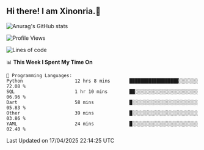 ## Hi there! I am Xinonria.👋

![Anurag's GitHub stats](https://status-git-main-xinonrias-projects-f26540e3.vercel.app/api?username=xinonria&hide=stars,issues)

<!--START_SECTION:waka-->
![Profile Views](http://img.shields.io/badge/Profile%20Views-0-blue)

![Lines of code](https://img.shields.io/badge/From%20Hello%20World%20I%27ve%20Written-2.5%20million%20lines%20of%20code-blue)

📊 **This Week I Spent My Time On** 

```text
💬 Programming Languages: 
Python                   12 hrs 8 mins       ██████████████████░░░░░░░   72.08 % 
SQL                      1 hr 10 mins        ██░░░░░░░░░░░░░░░░░░░░░░░   06.96 % 
Dart                     58 mins             █░░░░░░░░░░░░░░░░░░░░░░░░   05.83 % 
Other                    39 mins             █░░░░░░░░░░░░░░░░░░░░░░░░   03.86 % 
YAML                     24 mins             █░░░░░░░░░░░░░░░░░░░░░░░░   02.40 % 
```


 Last Updated on 17/04/2025 22:14:25 UTC
<!--END_SECTION:waka-->

<!--
**xinonria/xinonria** is a ✨ _special_ ✨ repository because its `README.md` (this file) appears on your GitHub profile.

Here are some ideas to get you started:

- 🔭 I’m currently working on ...
- 🌱 I’m currently learning ...
- 👯 I’m looking to collaborate on ...
- 🤔 I’m looking for help with ...
- 💬 Ask me about ...
- 📫 How to reach me: ...
- 😄 Pronouns: ...
- ⚡ Fun fact: ...
-->
